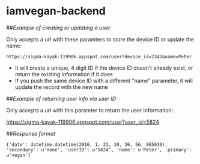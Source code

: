 # iamvegan-backend

##*Example of creating or updating a user*

Only accepts a url with these paramters to store the device ID or update the name:

`https://sigma-kayak-119906.appspot.com/user?device_id=2342&name=Peter`

- It will create a unique, 4 digit ID if the device ID doesn't already exist, or return the existing information if it does
- If you push the same device ID with a different "name" parameter, it will update the record with the new name

##*Example of returning user info via user ID*

Only accepts a url with this paramter to return the user information:

https://sigma-kayak-119906.appspot.com/user?user_id=5824

##*Response format*

```
{'date': datetime.datetime(2016, 1, 23, 10, 36, 56, 965910), 'secondary': u'none', 'userID': u'5824', 'name': u'Peter', 'primary': u'vegan'}
```